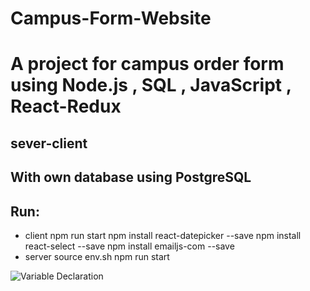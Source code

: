 # Campus-Form-Website

# A project for campus order form using Node.js , SQL , JavaScript , React-Redux 
## sever-client
## With own database using PostgreSQL
## Run: 
* client 
  npm run start
  npm install react-datepicker --save
  npm install react-select --save
  npm install emailjs-com --save
* server
  source env.sh 
  npm run start

![Variable Declaration](/images/002.png)



